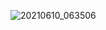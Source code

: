 
![20210610_063506](https://user-images.githubusercontent.com/76540040/121792998-b9000600-cc18-11eb-8f4b-89450300220e.png)
